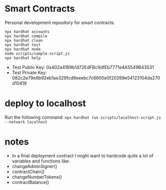 # Smart Contracts

Personal development repository for smart contracts.

```shell
npx hardhat accounts
npx hardhat compile
npx hardhat clean
npx hardhat test
npx hardhat node
node scripts/sample-script.js
npx hardhat help
```

- Test Public Key: 0x402a4189b1d72EdFBc9dfEb7771e4A5549B43531
- Test Private Key: 082c2e79e6b92eb1ae329fcd9eeebc7c6605e0f20269e54123104da270d10419

# deploy to localhost

Run the following command:
```npx hardhat run scripts/localhost-script.js --network localhost```

# notes

- In a final deployment contract I might want to hardcode quite a lot of variables and functions like:
- changeAdminSigner()
- contractChain()
- changeNumberTokens()
- contractBalance()
